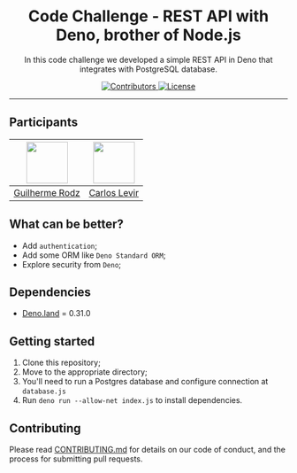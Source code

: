 <h1 align="center">
Code Challenge - REST API with Deno, brother of Node.js
</h1>

<p align="center">In this code challenge we developed a simple REST API in Deno that integrates with PostgreSQL database.</p>

<p align="center">
  <a href="https://github.com/Rocketseat/youtube-challenge-deno/graphs/contributors">
    <img src="https://img.shields.io/github/contributors/rocketseat/youtube-challenge-deno?color=%237159c1&logoColor=%237159c1&style=flat" alt="Contributors">
  </a>
  <a href="https://opensource.org/licenses/MIT">
    <img src="https://img.shields.io/github/license/rocketseat/youtube-challenge-deno?color=%237159c1&logo=mit" alt="License">
  </a>
</p>

<hr>

## Participants

| [<img src="https://avatars3.githubusercontent.com/u/10366880?s=460&v=4" width="75px;"/>](https://github.com/guilhermerodz) | [<img src="https://avatars0.githubusercontent.com/u/40604081?s=460&v=4" width="75px;"/>](https://github.com/carloslevir) |
| :------------------------------------------------------------------------------------------------------------------------: | :----------------------------------------------------------------------------------------------------------------------: |
|                                     [Guilherme Rodz](https://github.com/guilhermerodz)                                     |                                      [Carlos Levir](https://github.com/carloslevir)                                      |

## What can be better?

- Add `authentication`;
- Add some ORM like `Deno Standard ORM`;
- Explore security from `Deno`;

## Dependencies

- [Deno.land](https://deno.land/) = 0.31.0

## Getting started

1. Clone this repository;
2. Move to the appropriate directory;<br />
3. You'll need to run a Postgres database and configure connection at `database.js`<br />
4. Run `deno run --allow-net index.js` to install dependencies.<br />

## Contributing

Please read [CONTRIBUTING.md](CONTRIBUTING.md) for details on our code of conduct, and the process for submitting pull requests.
